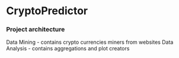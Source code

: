 # CryptoPredictor

### Project architecture
Data Mining - contains crypto currencies miners from websites
Data Analysis - contains aggregations and plot creators
